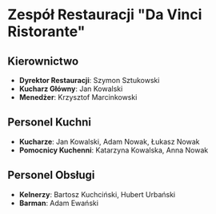 # Zespół Restauracji "Da Vinci Ristorante"

## Kierownictwo

- **Dyrektor Restauracji**: Szymon Sztukowski
- **Kucharz Główny**: Jan Kowalski
- **Menedżer**: Krzysztof Marcinkowski

## Personel Kuchni

- **Kucharze**: Jan Kowalski, Adam Nowak, Łukasz Nowak
- **Pomocnicy Kuchenni**: Katarzyna Kowalska, Anna Nowak

## Personel Obsługi

- **Kelnerzy**: Bartosz Kuchciński, Hubert Urbański
- **Barman**: Adam Ewański